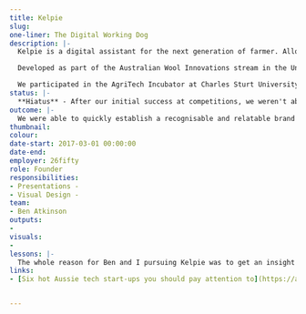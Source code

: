 ```yaml
---
title: Kelpie
slug:
one-liner: The Digital Working Dog
description: |-
  Kelpie is a digital assistant for the next generation of farmer. Allowing data from right across the farm to be accessed in a simple to use interface, Kelpie empowers farmers to develop their own logic to create automated actions and connect different systems across the farm.

  Developed as part of the Australian Wool Innovations stream in the University of Adelaides eChallenge program Kelpie was the Runner Up in both the Tech eChallenge and eChallenge programs and went on to participate in the 2018 Hybrid World Lab for startups. This intensive bootcamp led to us being chosen as one of 6 finalists and the chance to pitch on stage at the Hybrid World Conference stage in front of 500 people. We  had a lot of practice in pitching to various sized audiences and developed a slick deck and presentation.

  We participated in the AgriTech Incubator at Charles Sturt University which helped develop a business proposal and helped to establish a brand, visual identity, website and marketing and we went on to develop a full app mockup and a simple prototype that demonstrated interactions using a functional API.
status: |-
  **Hiatus** - After our initial success at competitions, we weren't able to secure the necessary seed capital to help develop the app. We had a number of conversations with interested collaborators who were willing to help develop and open their technology to an API ecosystem to reduce data translation overheads, and there is keen interest with Farmers and a number of companies operating in this space.
outcome: |-
  We were able to quickly establish a recognisable and relatable brand throughout the AgTech space. We developed our concept to and developed a key understanding of the market and AgTech space. Our mockup and prototype received great feedback from users and we're confident that the idea is sound.  
thumbnail:
colour:
date-start: 2017-03-01 00:00:00
date-end:
employer: 26fifty
role: Founder
responsibilities:
- Presentations -
- Visual Design -
team:
- Ben Atkinson
outputs:
-
visuals:
-
lessons: |-
  The whole reason for Ben and I pursuing Kelpie was to get an insight into the world of startups – how the system worked and what is needed to succeed. It was also an opportunity to get to know a whole other industry - Agriculture. The opportunities that Kelpie provided were invaluable learning experiences. We got to design, build, pitch, meet amazing people and travel around Australia as a result. While we didn't get it up and running, I think the idea is sound. One key lesson was to do with timing, as one of the assumptions we had was that there would be an API infrastructure that we could leverage. That's not the case in Agriculture. I believe that Kelpie could help promote and develop that infrastructure and act as an incentive, it requires something to build from. I think in the next 5 years that will happen, and when it does Kelpie becomes a much more viable business.
links:
- [Six hot Aussie tech start-ups you should pay attention to](https://australiascience.tv/six-hot-aussie-tech-start-ups-you-should-pay-attention-to/)


---
```


